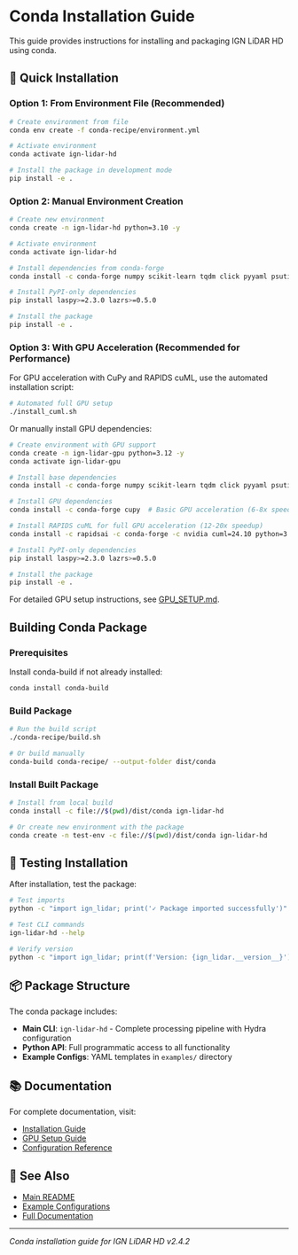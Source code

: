 # Conda Installation Guide

This guide provides instructions for installing and packaging IGN LiDAR HD using conda.

## 🚀 Quick Installation

### Option 1: From Environment File (Recommended)

```bash
# Create environment from file
conda env create -f conda-recipe/environment.yml

# Activate environment
conda activate ign-lidar-hd

# Install the package in development mode
pip install -e .
```

### Option 2: Manual Environment Creation

```bash
# Create new environment
conda create -n ign-lidar-hd python=3.10 -y

# Activate environment
conda activate ign-lidar-hd

# Install dependencies from conda-forge
conda install -c conda-forge numpy scikit-learn tqdm click pyyaml psutil requests pillow hydra-core omegaconf h5py

# Install PyPI-only dependencies
pip install laspy>=2.3.0 lazrs>=0.5.0

# Install the package
pip install -e .
```

### Option 3: With GPU Acceleration (Recommended for Performance)

For GPU acceleration with CuPy and RAPIDS cuML, use the automated installation script:

```bash
# Automated full GPU setup
./install_cuml.sh
```

Or manually install GPU dependencies:

```bash
# Create environment with GPU support
conda create -n ign-lidar-gpu python=3.12 -y
conda activate ign-lidar-gpu

# Install base dependencies
conda install -c conda-forge numpy scikit-learn tqdm click pyyaml psutil requests pillow hydra-core omegaconf h5py

# Install GPU dependencies
conda install -c conda-forge cupy  # Basic GPU acceleration (6-8x speedup)

# Install RAPIDS cuML for full GPU acceleration (12-20x speedup)
conda install -c rapidsai -c conda-forge -c nvidia cuml=24.10 python=3.12 cuda-version=12.5

# Install PyPI-only dependencies
pip install laspy>=2.3.0 lazrs>=0.5.0

# Install the package
pip install -e .
```

For detailed GPU setup instructions, see [GPU_SETUP.md](../GPU_SETUP.md).

## Building Conda Package

### Prerequisites

Install conda-build if not already installed:

```bash
conda install conda-build
```

### Build Package

```bash
# Run the build script
./conda-recipe/build.sh

# Or build manually
conda-build conda-recipe/ --output-folder dist/conda
```

### Install Built Package

```bash
# Install from local build
conda install -c file://$(pwd)/dist/conda ign-lidar-hd

# Or create new environment with the package
conda create -n test-env -c file://$(pwd)/dist/conda ign-lidar-hd
```

## 🧪 Testing Installation

After installation, test the package:

```bash
# Test imports
python -c "import ign_lidar; print('✓ Package imported successfully')"

# Test CLI commands
ign-lidar-hd --help

# Verify version
python -c "import ign_lidar; print(f'Version: {ign_lidar.__version__}')"
```

## 📦 Package Structure

The conda package includes:

- **Main CLI**: `ign-lidar-hd` - Complete processing pipeline with Hydra configuration
- **Python API**: Full programmatic access to all functionality
- **Example Configs**: YAML templates in `examples/` directory

## 📚 Documentation

For complete documentation, visit:

- [Installation Guide](https://sducournau.github.io/IGN_LIDAR_HD_DATASET/installation/quick-start)
- [GPU Setup Guide](../GPU_SETUP.md)
- [Configuration Reference](https://sducournau.github.io/IGN_LIDAR_HD_DATASET/api/configuration)

## 🔗 See Also

- [Main README](../README.md)
- [Example Configurations](../examples/README.md)
- [Full Documentation](https://sducournau.github.io/IGN_LIDAR_HD_DATASET/)

---

_Conda installation guide for IGN LiDAR HD v2.4.2_
